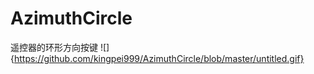 # AzimuthCircle
遥控器的环形方向按键
![]{https://github.com/kingpei999/AzimuthCircle/blob/master/untitled.gif}
